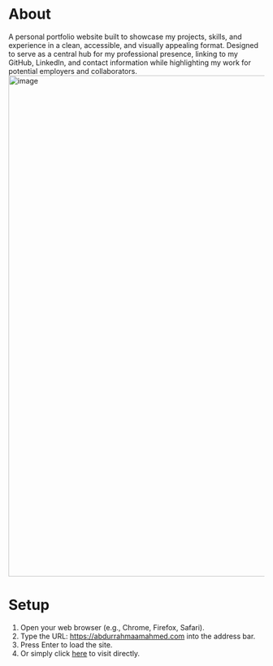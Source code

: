 # About
A personal portfolio website built to showcase my projects, skills, and experience in a clean, accessible, and visually appealing format. Designed to serve as a central hub for my professional presence, linking to my GitHub, LinkedIn, and contact information while highlighting my work for potential employers and collaborators.
<img width="1893" height="987" alt="image" src="https://github.com/user-attachments/assets/7c20d3aa-08f0-42c3-9ffd-9352218f7e64" />

# Setup
1. Open your web browser (e.g., Chrome, Firefox, Safari).
2. Type the URL: https://abdurrahmaamahmed.com into the address bar.
3. Press Enter to load the site.
4. Or simply click [here](https://abdurrahmaanahmed.com/) to visit directly.

